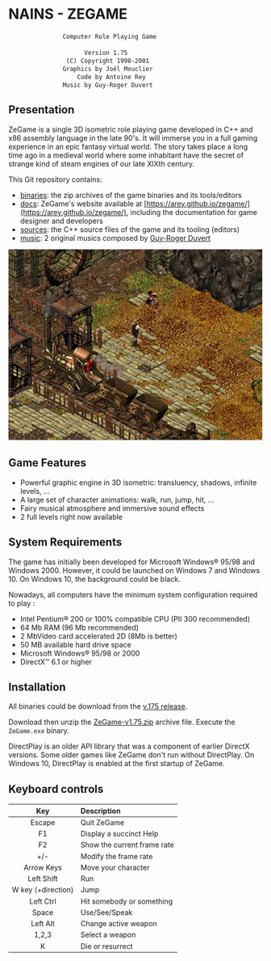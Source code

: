 NAINS - ZEGAME
==============

                   Computer Role Playing Game                          
                         
                         Version 1.75
                    (C) Copyright 1998-2001
                   Graphics by Joël Mouclier
                       Code by Antoine Rey
                   Music by Guy-Roger Duvert

Presentation
------------

ZeGame is a single 3D isometric role playing game developed in C++ and x86 assembly language in the late 90's.
It will immerse you in a full gaming experience in an epic fantasy virtual world.
The story takes place a long time ago in a medieval world where some inhabitant have the secret of strange kind of steam engines of our late XIXth century.


This Git repository contains:
 - [binaries](/releases/tag/v1.75): the zip archives of the game binaries and its tools/editors
 - [docs](docs): ZeGame's website available at [https://arey.github.io/zegame/](https://arey.github.io/zegame/),
 including the documentation for game designer and developers
  - [sources](sources): the C++ source files of the game and its tooling (editors)
 - [music](music): 2 original musics composed by [Guy-Roger Duvert](http://www.grduvert.com/)

![ZeGame screenshot](docs/bitmap/screen-beta4.jpg?raw=true)

Game Features
-------------

- Powerful graphic engine in 3D isometric: transluency, shadows, infinite levels, ...
- A large set of character animations: walk, run, jump, hit, ...
- Fairy musical atmosphere and immersive sound effects
- 2 full levels right now available


System Requirements
-------------------

The game has initially been developed for Microsoft Windows® 95/98 and Windows 2000.
However, it could be launched on Windows 7 and Windows 10.
On Windows 10, the background could be black.

Nowadays, all computers have the minimum system configuration required to play :
- Intel Pentium® 200 or 100% compatible CPU (PII 300 recommended)
- 64 Mb RAM (96 Mb recommended)
- 2 MbVideo card accelerated 2D (8Mb is better)
- 50 MB available hard drive space
- Microsoft Windows® 95/98 or 2000
- DirectX™ 6.1 or higher


Installation
------------
All binaries could be download from the [v.175 release](/zegame/releases/tag/v1.75).

Download then unzip the [ZeGame-v1.75.zip](https://github.com/arey/zegame/releases/download/v1.75/ZeGame-v1.75.zip) archive file.
Execute the `ZeGame.exe` binary.


DirectPlay is an older API library that was a component of earlier DirectX versions.
Some older games like ZeGame don't run without DirectPlay.
On Windows 10, DirectPlay is enabled at the first startup of ZeGame.

Keyboard controls
-----------------

| Key                | Description |
|  :---:             | :---        |
| Escape             | Quit ZeGame | 
| F1                 | Display a succinct Help | 
| F2                 | Show the current frame rate | 
| +/-                | Modify the frame rate | 
| Arrow Keys         | Move your character | 
| Left Shift         | Run | 
| W key (+direction) | Jump | 
| Left Ctrl          | Hit somebody or something | 
| Space              | Use/See/Speak | 
| Left Alt           | Change active weapon | 
| 1,2,3              | Select a weapon | 
| K                  | Die or resurrect | 
